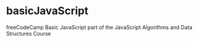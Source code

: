 # basicJavaScript
freeCodeCamp Basic JavaScript part of the  JavaScript Algorithms and Data Structures Course
